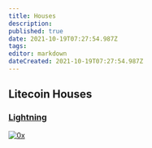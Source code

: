 ```yaml
---
title: Houses
description: 
published: true
date: 2021-10-19T07:27:54.987Z
tags: 
editor: markdown
dateCreated: 2021-10-19T07:27:54.987Z
---
```


## Litecoin Houses

### [Lightning](/en/litecoin/houses/lightning)
[![0x](https://txstreet.com/static/img/singles/house_logos/lightning.png)](/en/litecoin/houses/lightning)
